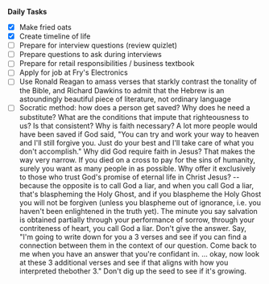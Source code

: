 **Daily Tasks**

- [X] Make fried oats
- [X] Create timeline of life
- [ ] Prepare for interview questions (review quizlet)
- [ ] Prepare questions to ask during interviews
- [ ] Prepare for retail responsibilities / business textbook
- [ ] Apply for job at Fry's Electronics
- [ ] Use Ronald Reagan to amass verses that starkly contrast the tonality of the Bible, and Richard Dawkins to admit that the Hebrew is an astoundingly beautiful piece of literature, not ordinary language
- [ ] Socratic method: how does a person get saved? Why does he need a substitute? What are the conditions that impute that righteousness to us? Is that consistent? Why is faith necessary? A lot more people would have been saved if God said, "You can try and work your way to heaven and I'll still forgive you. Just do your best and I'll take care of what you don't accomplish." Why did God require faith in Jesus? That makes the way very narrow. If you died on a cross to pay for the sins of humanity, surely you want as many people in as possible. Why offer it exclusively to those who trust God's promise of eternal life in Christ Jesus? -- because the opposite is to call God a liar, and when you call God a liar, that's blaspheming the Holy Ghost, and if you blaspheme the Holy Ghost you will not be forgiven (unless you blaspheme out of ignorance, i.e. you haven't been enlightened in the truth yet). The minute you say salvation is obtained partially through your performance of sorrow, through your contriteness of heart, you call God a liar. Don't give the answer. Say, "I'm going to write down for you a 3 verses and see if you can find a connection between them in the context of our question. Come back to me when you have an answer that you're confidant in. ... okay, now look at these 3 additional verses and see if that aligns with how you interpreted thebother 3." Don't dig up the seed to see if it's growing.